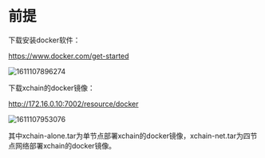 # 前提

下载安装docker软件：

 https://www.docker.com/get-started

![1611107896274](C:\Users\xa\AppData\Roaming\Typora\typora-user-images\1611107896274.png)

下载xchain的docker镜像：

 http://172.16.0.10:7002/resource/docker

![1611107953076](C:\Users\xa\AppData\Roaming\Typora\typora-user-images\1611107953076.png)

其中xchain-alone.tar为单节点部署xchain的docker镜像，xchain-net.tar为四节点网络部署xchain的docker镜像。